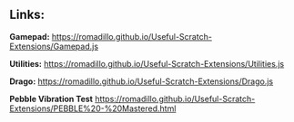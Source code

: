 ## Links:

**Gamepad:** 
https://romadillo.github.io/Useful-Scratch-Extensions/Gamepad.js

**Utilities:** 
https://romadillo.github.io/Useful-Scratch-Extensions/Utilities.js

**Drago:** 
https://romadillo.github.io/Useful-Scratch-Extensions/Drago.js

**Pebble Vibration Test**
https://romadillo.github.io/Useful-Scratch-Extensions/PEBBLE%20-%20Mastered.html
